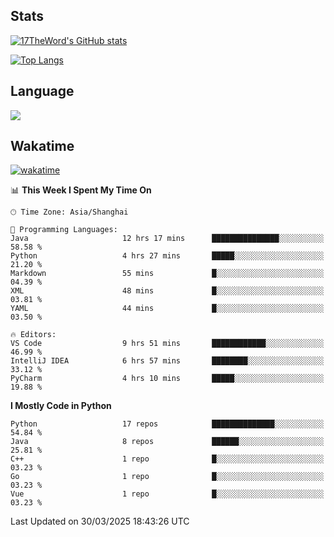 ## Stats

[![17TheWord's GitHub stats](https://github-readme-stats.vercel.app/api?username=17TheWord&count_private=true&show_icons=true)](https://github.com/anuraghazra/github-readme-stats)

[![Top Langs](https://github-readme-stats.vercel.app/api/top-langs/?username=17TheWord&layout=compact&hide=html)](https://github.com/anuraghazra/github-readme-stats)

## Language

<img align="center" src="https://github-readme-stats-theword.vercel.app/api/wakatime?username=559772f0-9c03-4114-9e11-1b4b8b998e10&layout=compact&theme=dracula&hide_border=true">

## Wakatime

[![wakatime](https://wakatime.com/badge/user/559772f0-9c03-4114-9e11-1b4b8b998e10.svg)](https://wakatime.com/@559772f0-9c03-4114-9e11-1b4b8b998e10)

<!--START_SECTION:waka-->
📊 **This Week I Spent My Time On** 

```text
🕑︎ Time Zone: Asia/Shanghai

💬 Programming Languages: 
Java                     12 hrs 17 mins      ███████████████░░░░░░░░░░   58.58 % 
Python                   4 hrs 27 mins       █████░░░░░░░░░░░░░░░░░░░░   21.20 % 
Markdown                 55 mins             █░░░░░░░░░░░░░░░░░░░░░░░░   04.39 % 
XML                      48 mins             █░░░░░░░░░░░░░░░░░░░░░░░░   03.81 % 
YAML                     44 mins             █░░░░░░░░░░░░░░░░░░░░░░░░   03.50 % 

🔥 Editors: 
VS Code                  9 hrs 51 mins       ████████████░░░░░░░░░░░░░   46.99 % 
IntelliJ IDEA            6 hrs 57 mins       ████████░░░░░░░░░░░░░░░░░   33.12 % 
PyCharm                  4 hrs 10 mins       █████░░░░░░░░░░░░░░░░░░░░   19.88 % 
```

**I Mostly Code in Python** 

```text
Python                   17 repos            ██████████████░░░░░░░░░░░   54.84 % 
Java                     8 repos             ██████░░░░░░░░░░░░░░░░░░░   25.81 % 
C++                      1 repo              █░░░░░░░░░░░░░░░░░░░░░░░░   03.23 % 
Go                       1 repo              █░░░░░░░░░░░░░░░░░░░░░░░░   03.23 % 
Vue                      1 repo              █░░░░░░░░░░░░░░░░░░░░░░░░   03.23 % 
```




 Last Updated on 30/03/2025 18:43:26 UTC
<!--END_SECTION:waka-->
